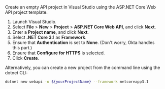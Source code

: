 Create an empty API project in Visual Studio using the ASP.NET Core Web API project template.

1. Launch Visual Studio.
1. Select **File** > **New** >  **Project** > **ASP.NET Core Web API**, and click **Next**.
1. Enter a **Project name**, and click **Next**.
1. Select **.NET Core 3.1** as **Framework**.
1. Ensure that **Authentication** is set to **None**. (Don't worry, Okta handles this part.)
1. Ensure that **Configure for HTTPS** is selected.
1. Click **Create**.

Alternatively, you can create a new project from the command line using the dotnet CLI:

```bash
dotnet new webapi -o ${yourProjectName} --framework netcoreapp3.1
```
